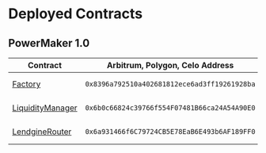 # Deployed Contracts

## PowerMaker 1.0

<table><thead><tr><th width="199">Contract</th><th>Arbitrum, Polygon, Celo Address</th></tr></thead><tbody><tr><td><a href="smart-contracts/factory.md">Factory</a></td><td><pre class="language-solidity"><code class="lang-solidity">0x8396a792510a402681812ece6ad3ff19261928ba
</code></pre></td></tr><tr><td><a href="smart-contracts/liquiditymanager.md">LiquidityManager</a></td><td><pre class="language-solidity"><code class="lang-solidity">0x6b0c66824c39766f554F07481B66ca24A54A90E0
</code></pre></td></tr><tr><td><a href="smart-contracts/lendginerouter.md">LendgineRouter</a></td><td><pre class="language-solidity"><code class="lang-solidity">0x6a931466f6C79724CB5E78EaB6E493b6AF189FF0
</code></pre></td></tr></tbody></table>

